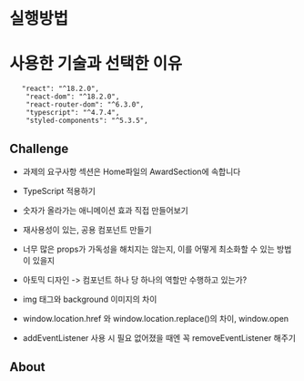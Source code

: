 # 실행방법

# 사용한 기술과 선택한 이유

```
   "react": "^18.2.0",
    "react-dom": "^18.2.0",
    "react-router-dom": "^6.3.0",
    "typescript": "^4.7.4",
    "styled-components": "^5.3.5",
```

## Challenge

- 과제의 요구사항 섹션은 Home파일의 AwardSection에 속합니다

- TypeScript 적용하기

- 숫자가 올라가는 애니메이션 효과 직접 만들어보기

- 재사용성이 있는, 공용 컴포넌트 만들기

- 너무 많은 props가 가독성을 해치지는 않는지, 이를 어떻게 최소화할 수 있는 방법이 있을지

- 아토믹 디자인 -> 컴포넌트 하나 당 하나의 역할만 수행하고 있는가?

- img 태그와 background 이미지의 차이

- window.location.href 와 window.location.replace()의 차이, window.open

- addEventListener 사용 시 필요 없어졌을 때엔 꼭 removeEventListener 해주기

## About
